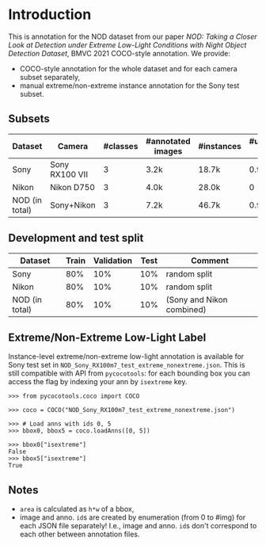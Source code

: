 # Introduction
This is annotation for the NOD dataset from our paper _NOD: Taking a Closer Look at Detection under Extreme Low-Light Conditions with Night Object Detection Dataset_, BMVC 2021
COCO-style annotation. We provide:
* COCO-style annotation for the whole dataset and for each camera subset separately,
* manual extreme/non-extreme instance annotation for the Sony test subset.

## Subsets

| Dataset | Camera | #classes | #annotated images | #instances | #unannotated images |
|--- |--- |--- |--- |--- |--- |
| Sony | Sony RX100 VII | 3 | 3.2k | 18.7k | 0.9k |
| Nikon | Nikon D750 | 3 | 4.0k | 28.0k | 0 |
| NOD (in total) | Sony+Nikon | 3 | 7.2k | 46.7k | 0.9k |

## Development and test split

| Dataset | Train | Validation | Test | Comment | 
|--- |--- |--- |--- |--- |
| Sony | 80% | 10% | 10% | random split | 
| Nikon | 80% | 10% | 10% | random split |
| NOD (in total) | 80% | 10% | 10% | (Sony and Nikon combined) |


## Extreme/Non-Extreme Low-Light Label
Instance-level extreme/non-extreme low-light annotation is available for Sony test set in ```NOD_Sony_RX100m7_test_extreme_nonextreme.json```. 
This is still compatible with API from ```pycocotools```: for each bounding box you can access the flag by indexing your ann by ```isextreme``` key.

```
>>> from pycocotools.coco import COCO

>>> coco = COCO("NOD_Sony_RX100m7_test_extreme_nonextreme.json")

>>> # Load anns with ids 0, 5
>>> bbox0, bbox5 = coco.loadAnns([0, 5])

>>> bbox0["isextreme"]
False
>>> bbox5["isextreme"]
True
```

## Notes
* ```area``` is calculated as ```h*w``` of a bbox, 
* image and anno. ```id```s are created by enumeration (from 0 to #img) for each JSON file separately! I.e., image and anno. ```id```s don't correspond to each other between annotation files.
